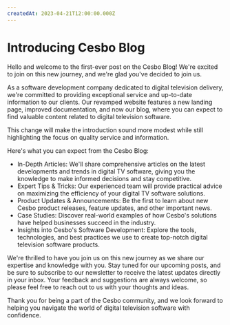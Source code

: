 ```yaml
---
createdAt: 2023-04-21T12:00:00.000Z
---
```


# Introducing Cesbo Blog


Hello and welcome to the first-ever post on the Cesbo Blog! We're excited to join on this new journey, and we're glad you've decided to join us.

As a software development company dedicated to digital television delivery, we're committed to providing exceptional service and up-to-date information to our clients. Our revamped website features a new landing page, improved documentation, and now our blog, where you can expect to find valuable content related to digital television software.

This change will make the introduction sound more modest while still highlighting the focus on quality service and information.

Here's what you can expect from the Cesbo Blog:

- In-Depth Articles: We'll share comprehensive articles on the latest developments and trends in digital TV software, giving you the knowledge to make informed decisions and stay competitive.
- Expert Tips & Tricks: Our experienced team will provide practical advice on maximizing the efficiency of your digital TV software solutions.
- Product Updates & Announcements: Be the first to learn about new Cesbo product releases, feature updates, and other important news.
- Case Studies: Discover real-world examples of how Cesbo's solutions have helped businesses succeed in the industry.
- Insights into Cesbo's Software Development: Explore the tools, technologies, and best practices we use to create top-notch digital television software products.

We're thrilled to have you join us on this new journey as we share our expertise and knowledge with you. Stay tuned for our upcoming posts, and be sure to subscribe to our newsletter to receive the latest updates directly in your inbox. Your feedback and suggestions are always welcome, so please feel free to reach out to us with your thoughts and ideas.

Thank you for being a part of the Cesbo community, and we look forward to helping you navigate the world of digital television software with confidence.
